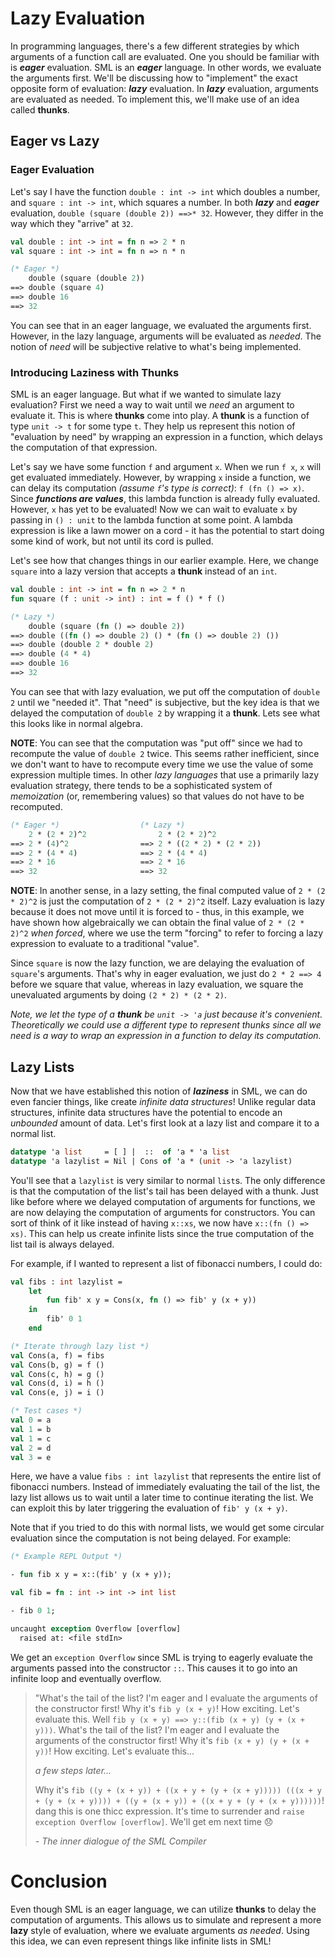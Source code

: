 # Lazy Evaluation

In programming languages, there's a few different strategies by which arguments
of a function call are evaluated. One you should be familiar with is **_eager_**
evaluation. SML is an **_eager_** language. In other words, we evaluate the
arguments first. We'll be discussing how to "implement" the exact
opposite form of evaluation: **_lazy_** evaluation. In **_lazy_** evaluation,
arguments are evaluated as needed. To implement this, we'll make use of an idea
called **thunks**.

## Eager vs Lazy

### Eager Evaluation

Let's say I have the function `double : int -> int` which doubles a number, and
`square : int -> int`, which squares a number. In both **_lazy_** and
**_eager_** evaluation, `double (square (double 2)) ==>* 32`. However, they differ
in the way which they "arrive" at `32`.

```sml
val double : int -> int = fn n => 2 * n
val square : int -> int = fn n => n * n

(* Eager *)
    double (square (double 2))
==> double (square 4)
==> double 16
==> 32
```

You can see that in an eager language, we evaluated the arguments first.
However, in the lazy language, arguments will be evaluated as _needed_.
The notion of _need_ will be subjective relative to what's being implemented.

### Introducing Laziness with Thunks

SML is an eager language. But what if we wanted to simulate lazy evaluation?
First we need a way to wait until we _need_ an argument to evaluate it. This
is where **thunks** come into play. A **thunk** is a function of type
`unit -> t` for some type `t`. They help us represent this notion of
"evaluation by need" by wrapping an expression in a function, which delays
the computation of that expression.

Let's say we have some function `f` and argument `x`. When we run `f x`, `x`
will get evaluated immediately. However, by wrapping `x` inside a function,
we can delay its computation _(assume `f`'s type is correct)_: `f (fn () => x)`.
Since **_functions are values_**, this lambda function is already fully evaluated.
However, `x` has yet to be evaluated! Now we can wait to evaluate `x` by passing
in `() : unit` to the lambda function at some point. A lambda expression is like
a lawn mower on a cord - it has the potential to start doing some kind of work,
but not until its cord is pulled.

Let's see how that changes things in our earlier example. Here, we change `square`
into a lazy version that accepts a **thunk** instead of an `int`.

```sml
val double : int -> int = fn n => 2 * n
fun square (f : unit -> int) : int = f () * f ()

(* Lazy *)
    double (square (fn () => double 2))
==> double ((fn () => double 2) () * (fn () => double 2) ())
==> double (double 2 * double 2)
==> double (4 * 4)
==> double 16
==> 32
```

You can see that with lazy evaluation, we put off the computation of `double 2`
until we "needed it". That "need" is subjective, but the key idea is that we
delayed the computation of `double 2` by wrapping it a **thunk**. Lets see
what this looks like in normal algebra.

**NOTE**: You can see that the computation was "put off" since we had to
recompute the value of `double 2` twice. This seems rather inefficient, since we
don't want to have to recompute every time we use the value of some expression
multiple times. In other _lazy languages_ that use a primarily lazy evaluation
strategy, there tends to be a sophisticated system of _memoization_ (or,
remembering values) so that values do not have to be recomputed.

```sml
(* Eager *)                  (* Lazy *)
    2 * (2 * 2)^2                2 * (2 * 2)^2
==> 2 * (4)^2                ==> 2 * ((2 * 2) * (2 * 2))
==> 2 * (4 * 4)              ==> 2 * (4 * 4)
==> 2 * 16                   ==> 2 * 16
==> 32                       ==> 32
```

**NOTE**: In another sense, in a lazy setting, the final computed value of `2 *
(2 * 2)^2` is just the computation of `2 * (2 * 2)^2` itself. Lazy evaluation is lazy because it
does not move until it is forced to - thus, in this example, we have shown how
algebraically we can obtain the final value of `2 * (2 * 2)^2` _when forced_,
where we use the term "forcing" to refer to forcing a lazy expression to
evaluate to a traditional "value".

Since `square` is now the lazy function, we are delaying the evaluation of
`square`'s arguments. That's why in eager evaluation, we just do `2 * 2 ==> 4`
before we square that value, whereas in lazy evaluation, we square the
unevaluated arguments by doing `(2 * 2) * (2 * 2)`.

_Note, we let the type of a **thunk** be `unit -> 'a` just because it's convenient._
_Theoretically we could use a different type to represent thunks since all we need_
_is a way to wrap an expression in a function to delay its computation._

## Lazy Lists

Now that we have established this notion of **_laziness_** in SML, we can do
even fancier things, like create _infinite data structures_! Unlike regular data
structures, infinite data structures have the potential to encode an _unbounded_
amount of data. Let's first look at
a lazy list and compare it to a normal list.

```sml
datatype 'a list     = [ ] |  ::  of 'a * 'a list
datatype 'a lazylist = Nil | Cons of 'a * (unit -> 'a lazylist)
```

You'll see that a `lazylist` is very similar to normal `list`s. The only difference
is that the computation of the list's tail has been delayed with a thunk.
Just like before where we delayed computation of arguments for functions, we are now delaying the
computation of arguments for constructors. You can sort of think of it like
instead of having `x::xs`, we now have `x::(fn () => xs)`. This can help us create
infinite lists since the true computation of the list tail is always delayed.

For example, if I wanted to represent a list of fibonacci numbers, I could do:

```sml
val fibs : int lazylist =
    let
        fun fib' x y = Cons(x, fn () => fib' y (x + y))
    in
        fib' 0 1
    end

(* Iterate through lazy list *)
val Cons(a, f) = fibs
val Cons(b, g) = f ()
val Cons(c, h) = g ()
val Cons(d, i) = h ()
val Cons(e, j) = i ()

(* Test cases *)
val 0 = a
val 1 = b
val 1 = c
val 2 = d
val 3 = e
```

Here, we have a value `fibs : int lazylist` that represents the entire list of
fibonacci numbers. Instead of immediately evaluating the tail of the list, the
lazy list allows us to wait until a later time to continue iterating the list.
We can exploit this by later triggering the evaluation of `fib' y (x + y)`.

Note that if you tried to do this with normal lists, we would get some circular
evaluation since the computation is not being delayed. For example:

```sml
(* Example REPL Output *)

- fun fib x y = x::(fib' y (x + y));

val fib = fn : int -> int -> int list

- fib 0 1;

uncaught exception Overflow [overflow]
  raised at: <file stdIn>
```

We get an `exception Overflow` since SML is trying to eagerly evaluate the
arguments passed into the constructor `::`. This causes it to go into an
infinite loop and eventually overflow.

> "What's the tail of the list? I'm eager and I evaluate the arguments of the
> constructor first! Why it's `fib y (x + y)`! How exciting. Let's evaluate
> this. Well `fib y (x + y) ==> y::(fib (x + y) (y + (x + y)))`. What's the
> tail of the list? I'm eager and I evaluate the arguments of the constructor
> first! Why it's `fib (x + y) (y + (x + y))`! How exciting. Let's evaluate
> this...
>
> _a few steps later..._
>
> Why it's `fib ((y + (x + y)) + ((x + y + (y + (x + y))))) (((x + y + (y + (x + y)))) + ((y + (x + y)) + ((x + y + (y + (x + y))))))`!
> dang this is one thicc expression. It's time to surrender and
> `raise exception Overflow [overflow]`. We'll get em next time 😞
>
> _- The inner dialogue of the SML Compiler_

# Conclusion

Even though SML is an eager language, we can utilize **thunks** to delay the
computation of arguments. This allows us to simulate and represent a more
**lazy** style of evaluation, where we evaluate arguments _as needed_. Using
this idea, we can even represent things like infinite lists in SML!
